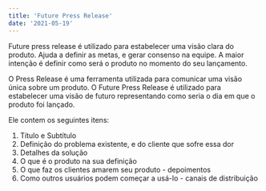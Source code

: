 ```yaml
---
title: 'Future Press Release'
date: '2021-05-19'
---
```


Future press release é utilizado para estabelecer uma visão clara do produto. Ajuda a definir as metas, e gerar consenso na equipe. A maior intenção é definir como será o produto no momento do seu lançamento.

O Press Release é uma ferramenta utilizada para comunicar uma visão única sobre um produto. O Future Press Release é utilizado para estabelecer uma visão de futuro representando como seria o dia em que o produto foi lançado.

Ele contem os seguintes itens:
1. Título e Subtítulo
2. Definição do problema existente, e do cliente que sofre essa dor
3. Detalhes da solução
4. O que é o produto na sua definição
5. O que faz os clientes amarem seu produto - depoimentos
6. Como outros usuários podem começar a usá-lo - canais de distribuição



